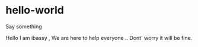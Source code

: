 # hello-world
Say something

Hello I am ibassy , We are here to help everyone .. Dont' worry it will be fine.
